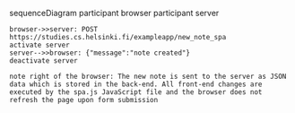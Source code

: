 sequenceDiagram
participant browser
participant server

    browser->>server: POST https://studies.cs.helsinki.fi/exampleapp/new_note_spa
    activate server
    server-->>browser: {"message":"note created"}
    deactivate server

    note right of the browser: The new note is sent to the server as JSON data which is stored in the back-end. All front-end changes are executed by the spa.js JavaScript file and the browser does not refresh the page upon form submission
